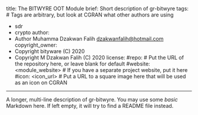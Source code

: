 title: The BITWYRE OOT Module
brief: Short description of gr-bitwyre
tags: # Tags are arbitrary, but look at CGRAN what other authors are using
  - sdr
  - crypto
author:
  - Author Muhamma Dzakwan Falih <dzakwanfalih@hotmail.com>
copyright_owner:
  - Copyright bityware (C) 2020
  - Copyright M Dzakwan Falih (C) 2020
license:
#repo: # Put the URL of the repository here, or leave blank for default
#website: <module_website> # If you have a separate project website, put it here
#icon: <icon_url> # Put a URL to a square image here that will be used as an icon on CGRAN
---
A longer, multi-line description of gr-bitwyre.
You may use some *basic* Markdown here.
If left empty, it will try to find a README file instead.
